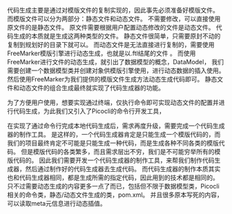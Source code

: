 代码生成主要是通过对模版文件的复制实现的，因此事先必须准备好模版文件。
而模版文件可以分为两部分：静态文件和动态文件。
不需要修改，可以直接使用原文件的是静态文件。
原文件需要根据用户配置动态修改的文件是动态文件。
代码生成的本质就是生成这两种类型的文件。
静态文件很简单，只需要原封不动的复制到规划好的目录下就可以。
而动态文件是无法直接进行复制的，需要使用FreeMarker模版引擎进行动态生成，也就是以.ftl结尾的文件 。
而使用FreeMarker进行文件的动态生成，就引出了数据模型的概念，DataModel，
我们需要创建一个数据模型类并创建对象供模版引擎使用，进行动态数据的插入使用。
然后使用FreeMarker为我们提供的模版文件生成方法动态生成代码即可。
静态文件和动态文件的组合生成最终就实现了代码生成器的功能。

为了方便用户使用，想要实现通过终端，仅执行命令即可实现动态文件的配置并进行代码生成，为此我们又引入了Picocli的命令行开发工具，

在实现了通过命令行完成本地代码生成后，需求再度升级，需要完成一个代码生成器的制作工具。
是这样的，一个代码生成器肯定是只能生成一个模版代码的，而我们的项目最终肯定不可能是只能生成一种代码，而是生成各种不同各类的模版代码。
但是模版代码的各类繁多，而且需求层出不穷，我们是不可能穷举所有的模版代码的。
因此我们需要开发一个代码生成器的制作工具，来帮我们制作代码生成器，然后通过制作好的代码生成器去生成代码。
而代码生成器的制作本质其实也和代码生成器相同，都是生成所需的指定代码，因此用到的技术都是相同的。
只不过需要动态生成的内容更多一点了而已，包括但不限于数据模型类，Picocli相关的命令类，静态/动态文件生成的类，pom.xml。
并且很多原本写死的内容，可以读取meta元信息进行动态插值。
